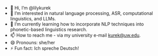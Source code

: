 - 👋 Hi, I’m @lilykurek
- 👀 I’m interested in natural language processing, ASR, computational linguistics, and LLMs. 
- 🌱 I’m currently learning how to incorporate NLP techniques into phonetic-based linguistics research. 
- 📫 How to reach me - via my university e-mail kurek@uw.edu.
- 😄 Pronouns: she/her
- ⚡ Fun fact: Ich spreche Deutsch!
